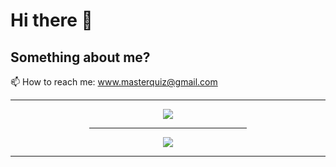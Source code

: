 # Hi there 👋

## Something about me?
📫 How to reach me: www.masterquiz@gmail.com

<hr>
<div align="center">
  <img src="https://github-readme-stats.vercel.app/api/top-langs/?username=masterquiz&layout=compact&langs_count=10&theme=dracula&custom_title=Top Languages" />
  <hr align="center" width="50%">
  <img src="https://github-profile-trophy.vercel.app/?username=masterquiz&theme=dracula&column=5&title=Joined2020,Commits,Issues,PullRequest,Repositories&margin-w=15" />
</div>
<hr>

<!--
**Masterquiz/masterquiz** is a ✨ _special_ ✨ repository because its `README.md` (this file) appears on your GitHub profile.

Here are some ideas to get you started:

- 🔭 I’m currently working on ...
- 🌱 I’m currently learning ...
- 👯 I’m looking to collaborate on ...
- 🤔 I’m looking for help with ...
- 💬 Ask me about ...
- 📫 How to reach me: ...
- 😄 Pronouns: ...
- ⚡ Fun fact: ...
-->
